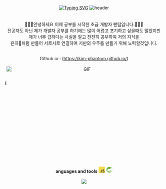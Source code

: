 <div align="center">

[![Typing SVG](https://readme-typing-svg.demolab.com?font=Fira+Code&weight=450&size=40&duration=4000&pause=1000&center=true&vCenter=true&width=435&lines=Hi%2C+I%60m+Phantom;Developers+Trainee)](https://git.io/typing-svg)
![header](https://capsule-render.vercel.app/api?type=waving&color=random&height=120&animation=fadeIn&section=footer&text=🔥👨‍💻💰&fontAlign=70)
<br /><br /><br />
🙋🏻‍♂️안녕하세요 이제 공부를 시작한 초급 개발자 팬텀입니다.👨🏼‍💻<br />
전공자도 아닌 제가 개발자 공부를 하기에는 많이 어렵고 포기하고 싶을때도 많았지만 <br /> 제가 너무 급하다는 사실을 알고 천천히 공부하여 저의 지식을 <br /> 은하🌌처럼 만들어 서로서로 연결하여 저만의 우주를 만들기 위해 노력할것입니다.</p>
<br />Github io : (https://kim-phantom.github.io/)<br /><br />
 <img align="right" alt="GIF" src="https://github.com/abhisheknaiidu/abhisheknaiidu/blob/master/code.gif?raw=true" width="500" height="320" />
 <p align="center">
<br />

**languages and tools**
<code><img height="20" src="https://raw.githubusercontent.com/github/explore/80688e429a7d4ef2fca1e82350fe8e3517d3494d/topics/javascript/javascript.png"></code>
<code><img height="20" src="https://raw.githubusercontent.com/github/explore/80688e429a7d4ef2fca1e82350fe8e3517d3494d/topics/spring/spring.png"></code>
  
  
  <img align="center" src="https://github-readme-stats.vercel.app/api?username=Kim-Phantom&theme=cobalt&show_icons=true" />
</p>

